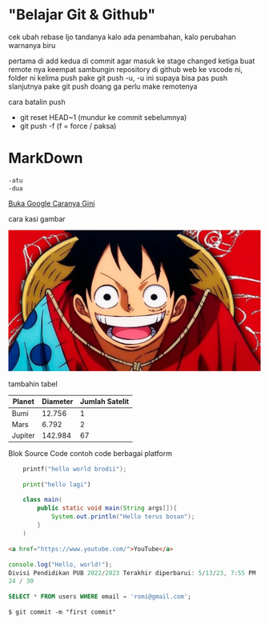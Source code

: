 # "Belajar Git & Github"
 cek ubah rebase
Ijo tandanya kalo ada penambahan, kalo perubahan warnanya biru

pertama di add
kedua di commit agar masuk ke stage changed
ketiga buat remote nya
keempat sambungin repository di github web ke vscode ni, folder ni
kelima push pake git push -u, -u ini supaya bisa pas push slanjutnya pake git push doang ga perlu make remotenya

cara batalin push
- git reset HEAD~1 (mundur ke commit sebelumnya)
- git push -f (f = force / paksa)

# MarkDown
    -atu
    -dua

[Buka Google Caranya Gini](https://www.google.com)

cara kasi gambar

![One Piece](one_piece.jpg)

tambahin tabel

| Planet | Diameter | Jumlah Satelit |
| ------- | -------- | -------------- |
| Bumi | 12.756 | 1 |
| Mars | 6.792 | 2 |
| Jupiter | 142.984 | 67 |

Blok Source Code 
contoh code berbagai platform

```c
    printf("hello world brodii");
```

```python
    print("hello lagi")
```

```java
    class main(
        public static void main(String args[]){
            System.out.println("Hello terus bosan");
        }
    )
```

```html
<a href="https://www.youtube.com/">YouTube</a>
```

```js
console.log("Hello, world!");
Divisi Pendidikan PUB 2022/2023 Terakhir diperbarui: 5/13/23, 7:55 PM
24 / 30
```

```sql
SELECT * FROM users WHERE email = 'romi@gmail.com';
```

```shell
$ git commit -m "first commit"
```